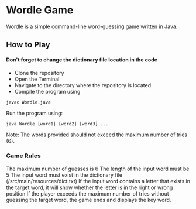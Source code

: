 # Wordle Game

Wordle is a simple command-line word-guessing game written in Java.

## How to Play

#### Don't forget to change the dictionary file location in the code

- Clone the repository
- Open the Terminal
- Navigate to the directory where the repository is located
- Compile the program using

```
javac Wordle.java
```

Run the program using:

```
java Wordle [word1] [word2] [word3] ...
```

Note: The words provided should not exceed the maximum number of tries (6).

### Game Rules

The maximum number of guesses is 6
The length of the input word must be 5
The input word must exist in the dictionary file (/src/main/resources/dict.txt)
If the input word contains a letter that exists in the target word, it will show whether the letter is in the right or
wrong position
If the player exceeds the maximum number of tries without guessing the target word, the game ends and displays the key
word.
